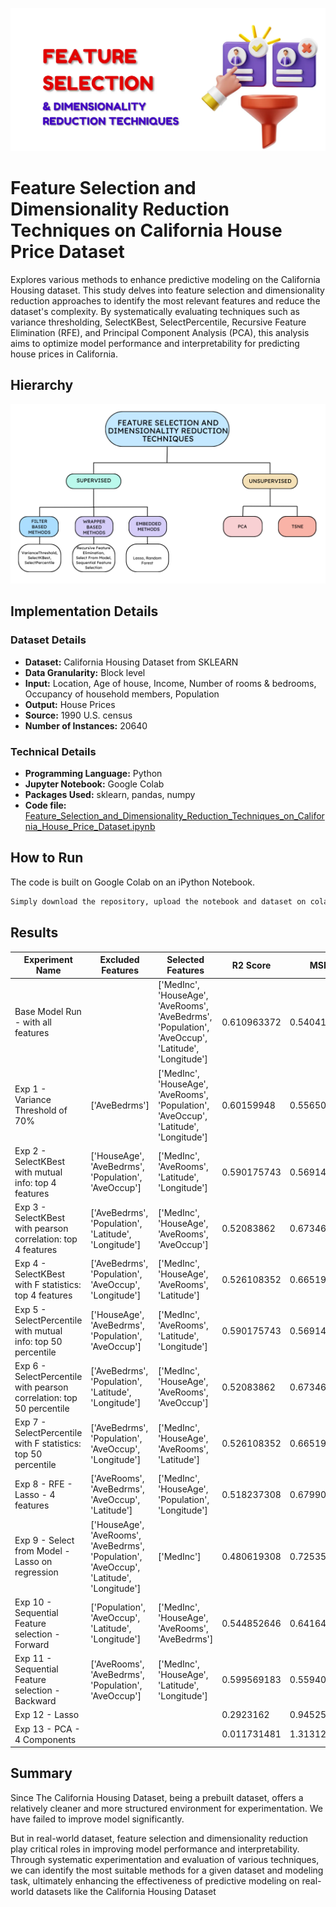 
![Logo](https://github.com/vishawjeetd/Feature-Selection-and-Dimensionality-Reduction-on-California-House-Dataset/blob/main/img/title.png?raw=true)



# Feature Selection and Dimensionality Reduction Techniques on California House Price Dataset

Explores various methods to enhance predictive modeling on the California Housing dataset. This study delves into feature selection and dimensionality reduction approaches to identify the most relevant features and reduce the dataset's complexity. By systematically evaluating techniques such as variance thresholding, SelectKBest, SelectPercentile, Recursive Feature Elimination (RFE), and Principal Component Analysis (PCA), this analysis aims to optimize model performance and interpretability for predicting house prices in California.
## Hierarchy

![feature_selection_hierarchy](https://github.com/vishawjeetd/Feature-Selection-and-Dimensionality-Reduction-on-California-House-Dataset/blob/f9ac00a6c16fea1b893676d430d7bed31a0e9ae3/img/feature_selection_hierarchy.png?raw=true)

## Implementation Details

### Dataset Details
- **Dataset:** California Housing Dataset from SKLEARN
- **Data Granularity:** Block level
- **Input:** Location, Age of house, Income, Number of rooms & bedrooms, Occupancy of household members, Population
- **Output:** House Prices
- **Source:** 1990 U.S. census
- **Number of Instances:** 20640

### Technical Details
- **Programming Language:** Python
- **Jupyter Notebook:** Google Colab
- **Packages Used:** sklearn, pandas, numpy
- **Code file:** [Feature_Selection_and_Dimensionality_Reduction_Techniques_on_California_House_Price_Dataset.ipynb](https://github.com/vishawjeetd/Feature-Selection-and-Dimensionality-Reduction-on-California-House-Dataset/blob/f9ac00a6c16fea1b893676d430d7bed31a0e9ae3/src/Feature_Selection_and_Dimensionality_Reduction_Techniques_on_California_House_Price_Dataset.ipynb)

## How to Run

The code is built on Google Colab on an iPython Notebook. 

```bash
Simply download the repository, upload the notebook and dataset on colab, and hit play!
```

## Results

| Experiment Name                                     | Excluded Features                            | Selected Features                        | R2 Score    | MSE          |
|-----------------------------------------------------|---------------------------------------------|------------------------------------------|-------------|--------------|
| Base Model Run - with all features                  | |['MedInc', 'HouseAge', 'AveRooms', 'AveBedrms', 'Population', 'AveOccup', 'Latitude', 'Longitude']                                             | 0.610963372 | 0.540412806  |
| Exp 1 - Variance Threshold of 70%                   | ['AveBedrms']                               | ['MedInc', 'HouseAge', 'AveRooms', 'Population', 'AveOccup', 'Latitude', 'Longitude']              | 0.60159948  | 0.556502204  |
| Exp 2 - SelectKBest with mutual info: top 4 features| ['HouseAge', 'AveBedrms', 'Population', 'AveOccup'] | ['MedInc', 'AveRooms', 'Latitude', 'Longitude']                                                      | 0.590175743 | 0.569146713  |
| Exp 3 - SelectKBest with pearson correlation: top 4 features | ['AveBedrms', 'Population', 'Latitude', 'Longitude'] | ['MedInc', 'HouseAge', 'AveRooms', 'AveOccup']                                                     | 0.52083862  | 0.673465188  |
| Exp 4 - SelectKBest with F statistics: top 4 features | ['AveBedrms', 'Population', 'AveOccup', 'Longitude'] | ['MedInc', 'HouseAge', 'AveRooms', 'Latitude']                                                     | 0.526108352 | 0.665196663  |
| Exp 5 - SelectPercentile with mutual info: top 50 percentile | ['HouseAge', 'AveBedrms', 'Population', 'AveOccup'] | ['MedInc', 'AveRooms', 'Latitude', 'Longitude']                                                     | 0.590175743 | 0.569146713  |
| Exp 6 - SelectPercentile with pearson correlation: top 50 percentile | ['AveBedrms', 'Population', 'Latitude', 'Longitude'] | ['MedInc', 'HouseAge', 'AveRooms', 'AveOccup']                                                     | 0.52083862  | 0.673465188  |
| Exp 7 - SelectPercentile with F statistics: top 50 percentile | ['AveBedrms', 'Population', 'AveOccup', 'Longitude'] | ['MedInc', 'HouseAge', 'AveRooms', 'Latitude']                                                     | 0.526108352 | 0.665196663  |
| Exp 8 - RFE - Lasso - 4 features                    | ['AveRooms', 'AveBedrms', 'AveOccup', 'Latitude'] | ['MedInc', 'HouseAge', 'Population', 'Longitude']                                                    | 0.518237308 | 0.679906795  |
| Exp 9 - Select from Model - Lasso on regression     | ['HouseAge', 'AveRooms', 'AveBedrms', 'Population', 'AveOccup', 'Latitude', 'Longitude'] | ['MedInc']                                                                                            | 0.480619308 | 0.725353457  |
| Exp 10 - Sequential Feature selection - Forward     | ['Population', 'AveOccup', 'Latitude', 'Longitude'] | ['MedInc', 'HouseAge', 'AveRooms', 'AveBedrms']                                                     | 0.544852646 | 0.641648571  |
| Exp 11 - Sequential Feature selection - Backward    | ['AveRooms', 'AveBedrms', 'Population', 'AveOccup'] | ['MedInc', 'HouseAge', 'Latitude', 'Longitude']                                                     | 0.599569183 | 0.559400348  |
| Exp 12 - Lasso                                      |                                               |                                          | 0.2923162   | 0.945250079  |
| Exp 13 - PCA - 4 Components                         |                                               |                                          | 0.011731481 | 1.313124391  |


## Summary

Since The California Housing Dataset, being a prebuilt dataset, offers a relatively cleaner and more structured environment for experimentation. We have failed to improve model significantly.

But in real-world dataset, feature selection and dimensionality reduction play critical roles in improving model performance and interpretability. Through systematic experimentation and evaluation of various techniques, we can identify the most suitable methods for a given dataset and modeling task, ultimately enhancing the effectiveness of predictive modeling on real-world datasets like the California Housing Dataset
	
